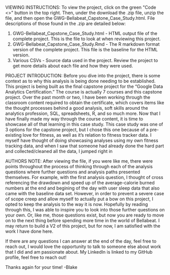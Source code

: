VIEWING INSTRUCTIONS:
To view the project, click on the green "Code <>" button in the top right. Then, under the  download the .zip file, unzip the file, and then open the GWG-Bellabeat_Capstone_Case_Study.html. File descriptions of those found in the .zip are detailed below:
  1. GWG-Bellabeat_Capstone_Case_Study.html - HTML output file of the complete project. This is the file to look at when reviewing this project.
  2. GWG-Bellabeat_Capstone_Case_Study.Rmd - The R markdown format version of the complete project. This file is the baseline for the HTML version.
  3. Various CSVs - Source data used in the project. Review the project to get more details about each file and how they were used.

PROJECT INTRODUCTION:
Before you dive into the project, there is some context as to why this analysis is being done needing to be established. This project is being built as the final capstone project for the “Google Data Analytics Certification.” The course is actually 7 courses and this capstone project. Over the past month or two, I have been working through the classroom content required to obtain the certificate, which covers items like the thought processes behind a good analysis, soft skills around the analytics profession, SQL, spreadsheets, R, and so much more. Now that I have finally made my way through the course content, it is time to showcase all of that learning in this case study. This case study was one of 3 options for the capstone project, but I chose this one because of a pre-existing love for fitness, as well as it’s relation to fitness tracker data. I myself have thought of doing showcasing analyses using my own fitness tracking data, and when I saw that someone had already done the hard part and collected/cleaned all the data, I jumped right in

AUTHORS NOTE:
After viewing the file, if you were like me, there were points throughout the process of thinking through each of the analysis questions where further questions and analysis paths presented themselves. For example, with the first analysis question, I thought of cross referencing the drawdown and speed up of the average-calorie burned numbers at the end and begining of the day with user sleep data that also came with the baseline data set. However, in order to prevent a severe case of scope creep and allow myself to actually put a bow on this project, I opted to keep the analysis to the way it is now. Hopefully by reading through this, I was able to inspire you to look into those further questions on your own. Or, like me, those questions exist, but now you are ready to move on to the next thing before spending more time in the world of Bellabeat. I may return to build a V2 of this project, but for now, I am satisfied with the work I have done here.

If there are any questions I can answer at the end of the day, feel free to reach out, I would love the opportunity to talk to someone else about work that I did and am passionate about. My LinkedIn is linked to my GitHub profile, feel free to reach out!

Thanks again for your time!
-Blake
